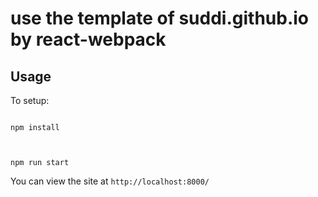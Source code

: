 # use the template of suddi.github.io by react-webpack


## Usage

To setup:
````

npm install



npm run start
````

You can view the site at `http://localhost:8000/`